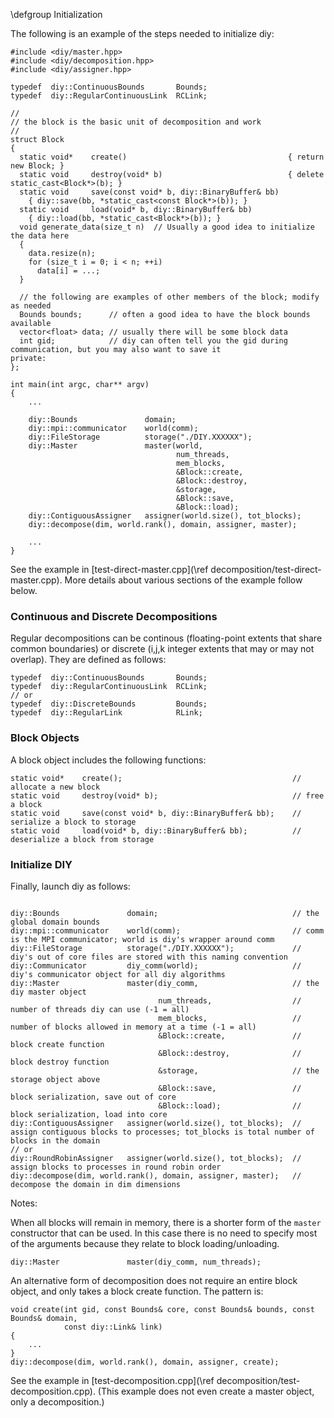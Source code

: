 \defgroup Initialization

The following is an example of the steps needed to initialize diy:

~~~~{.cpp}
#include <diy/master.hpp>
#include <diy/decomposition.hpp>
#include <diy/assigner.hpp>

typedef  diy::ContinuousBounds       Bounds;
typedef  diy::RegularContinuousLink  RCLink;

//
// the block is the basic unit of decomposition and work
//
struct Block
{
  static void*    create()                                    { return new Block; }
  static void     destroy(void* b)                            { delete static_cast<Block*>(b); }
  static void     save(const void* b, diy::BinaryBuffer& bb)
    { diy::save(bb, *static_cast<const Block*>(b)); }
  static void     load(void* b, diy::BinaryBuffer& bb)
    { diy::load(bb, *static_cast<Block*>(b)); }
  void generate_data(size_t n)  // Usually a good idea to initialize the data here
  {
    data.resize(n);
    for (size_t i = 0; i < n; ++i)
      data[i] = ...;
  }

  // the following are examples of other members of the block; modify as needed
  Bounds bounds;      // often a good idea to have the block bounds available
  vector<float> data; // usually there will be some block data
  int gid;            // diy can often tell you the gid during communication, but you may also want to save it
private:
};

int main(int argc, char** argv)
{
    ...

    diy::Bounds               domain;
    diy::mpi::communicator    world(comm);
    diy::FileStorage          storage("./DIY.XXXXXX");
    diy::Master               master(world,
                                     num_threads,
                                     mem_blocks,
                                     &Block::create,
                                     &Block::destroy,
                                     &storage,
                                     &Block::save,
                                     &Block::load);
    diy::ContiguousAssigner   assigner(world.size(), tot_blocks);
    diy::decompose(dim, world.rank(), domain, assigner, master);

    ...
}
~~~~

See the example in [test-direct-master.cpp](\ref decomposition/test-direct-master.cpp). More details about various sections of the example follow below.

### Continuous and Discrete Decompositions

Regular decompositions can be continous (floating-point extents that share common boundaries) or discrete (i,j,k integer extents that may or may not overlap). They are defined as follows:

~~~~{.cpp}
typedef  diy::ContinuousBounds       Bounds;
typedef  diy::RegularContinuousLink  RCLink;
// or
typedef  diy::DiscreteBounds         Bounds;
typedef  diy::RegularLink            RLink;
~~~~

### Block Objects

A block object includes the following functions:

~~~~{.cpp}
static void*    create();                                      // allocate a new block
static void     destroy(void* b);                              // free a block
static void     save(const void* b, diy::BinaryBuffer& bb);    // serialize a block to storage
static void     load(void* b, diy::BinaryBuffer& bb);          // deserialize a block from storage
~~~~

### Initialize DIY

Finally, launch diy as follows:

~~~~{.cpp}

diy::Bounds               domain;                              // the global domain bounds
diy::mpi::communicator    world(comm);                         // comm is the MPI communicator; world is diy's wrapper around comm
diy::FileStorage          storage("./DIY.XXXXXX");             // diy's out of core files are stored with this naming convention
diy::Communicator         diy_comm(world);                     // diy's communicator object for all diy algorithms
diy::Master               master(diy_comm,                     // the diy master object
                                 num_threads,                  // number of threads diy can use (-1 = all)
                                 mem_blocks,                   // number of blocks allowed in memory at a time (-1 = all)
                                 &Block::create,               // block create function
                                 &Block::destroy,              // block destroy function
                                 &storage,                     // the storage object above
                                 &Block::save,                 // block serialization, save out of core
                                 &Block::load);                // block serialization, load into core
diy::ContiguousAssigner   assigner(world.size(), tot_blocks);  // assign contiguous blocks to processes; tot_blocks is total number of blocks in the domain
// or
diy::RoundRobinAssigner   assigner(world.size(), tot_blocks);  // assign blocks to processes in round robin order
diy::decompose(dim, world.rank(), domain, assigner, master);   // decompose the domain in dim dimensions

~~~~

Notes:

When all blocks will remain in memory, there is a shorter form of the `master` constructor that can be used. In this case there is no need to specify most of the arguments because they relate to block loading/unloading.
~~~~{.cpp}
diy::Master               master(diy_comm, num_threads);
~~~~

An alternative form of decomposition does not require an entire block object, and only takes a block create function. The pattern is:

~~~~{.cpp}
void create(int gid, const Bounds& core, const Bounds& bounds, const Bounds& domain,
            const diy::Link& link)
{
    ...
}
diy::decompose(dim, world.rank(), domain, assigner, create);
~~~~

See the example in [test-decomposition.cpp](\ref decomposition/test-decomposition.cpp). (This example does not even create a master object, only a decomposition.)
